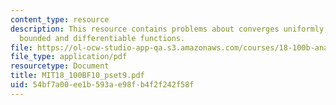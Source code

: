 ```yaml
---
content_type: resource
description: This resource contains problems about converges uniformly, uniformly
  bounded and differentiable functions.
file: https://ol-ocw-studio-app-qa.s3.amazonaws.com/courses/18-100b-analysis-i-fall-2010/54bf7a00ee1b593ae98fb4f2f242f58f_MIT18_100BF10_pset9.pdf
file_type: application/pdf
resourcetype: Document
title: MIT18_100BF10_pset9.pdf
uid: 54bf7a00-ee1b-593a-e98f-b4f2f242f58f
---
```

